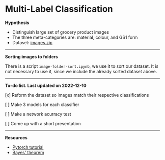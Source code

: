 # Multi-Label Classification

<b>Hypothesis</b>

- Distinguish large set of grocery product images
- The three meta-categories are: material, colour, and GS1 form
- Dataset: [images.zip](https://drive.google.com/file/d/1752Ty8lDH9C4Iq3hqj-Uo5HFHjzXuXa5/view?usp=sharing)

---

<b>Sorting images to folders</b>

There is a script <code>image-folder-sort.ipynb</code>, we use it to sort our dataset. It is not necessary to use it, since we include the already sorted dataset above.

---

<b>To-do list. Last updated on 2022-12-10</b>

[x] Reform the dataset so images match their respective classifications

[ ] Make 3 models for each classifier

[ ] Make a network acurracy test

[ ] Come up with a short presentation

---

<b>Resources</b>

- [Pytorch tutorial](https://blog.paperspace.com/writing-cnns-from-scratch-in-pytorch/#cnn-from-scratch)
- [Bayes' theorem](https://en.wikipedia.org/wiki/Bayes%27_theorem)


